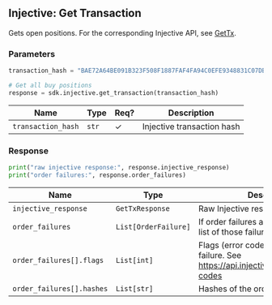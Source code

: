 ## Injective: Get Transaction

Gets open positions. For the corresponding Injective API, see [GetTx][get-tx].

[get-tx]: https://api.injective.exchange/#account-gettx

### Parameters

```python
transaction_hash = "BAE72A64BE091B323F508F1887FAF4FA94C0EFE9348831C07DBB078CFC71E16A"

# Get all buy positions
response = sdk.injective.get_transaction(transaction_hash)
```

| Name | Type | Req? | Description |
| - | - | - | - |
| `transaction_hash` | `str` | ✓ | Injective transaction hash |

### Response

```python
print("raw injective response:", response.injective_response)
print("order failures:", response.order_failures)
```

| Name | Type | Description |
| - | - | - |
| `injective_response` | `GetTxResponse` | Raw Injective response |
| `order_failures` | `List[OrderFailure]` | If order failures are found in the logs, list of those failures |
| `order_failures[].flags` | `List[int]` | Flags (error codes) of the order failure. See https://api.injective.exchange/#error-codes |
| `order_failures[].hashes` | `List[str]` | Hashes of the order failure |
